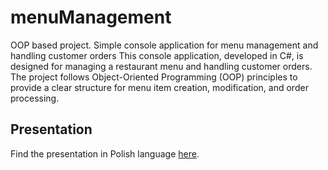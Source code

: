 # menuManagement
OOP based project. Simple console application for menu management and handling customer orders
This console application, developed in C#, is designed for managing a restaurant menu and handling customer orders. The project follows Object-Oriented Programming (OOP) principles to provide a clear structure for menu item creation, modification, and order processing.

## Presentation

Find the presentation in Polish language [here](https://docs.google.com/presentation/d/1OP5c4wFw_KKk28gdREsr8Drv0AO2XkglGD_WOUsh3hk/edit?usp=sharing).

